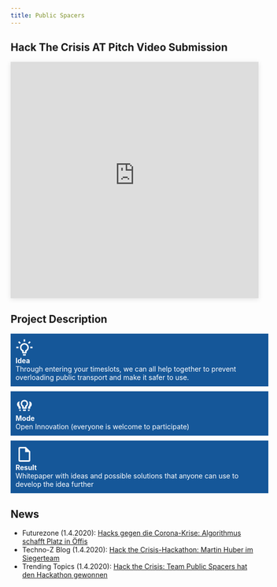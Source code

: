 ```yaml
---
title: Public Spacers
---
```

## Hack The Crisis AT Pitch Video Submission
<div style="text-align: center;">
<iframe style="box-shadow: 0 2px 10px rgba(0,0,0,.1);" width="100%" height="480" src="https://www.youtube-nocookie.com/embed/xD4GMZfHrt0" frameborder="0" allow="accelerometer; autoplay; encrypted-media; gyroscope; picture-in-picture" allowfullscreen></iframe>
</div>

## Project Description
<div class="project-box">
<div>
<svg viewBox="0 0 24 24">
    <path fill="currentColor" d="M20,11H23V13H20V11M1,11H4V13H1V11M13,1V4H11V1H13M4.92,3.5L7.05,5.64L5.63,7.05L3.5,4.93L4.92,3.5M16.95,5.63L19.07,3.5L20.5,4.93L18.37,7.05L16.95,5.63M12,6A6,6 0 0,1 18,12C18,14.22 16.79,16.16 15,17.2V19A1,1 0 0,1 14,20H10A1,1 0 0,1 9,19V17.2C7.21,16.16 6,14.22 6,12A6,6 0 0,1 12,6M14,21V22A1,1 0 0,1 13,23H11A1,1 0 0,1 10,22V21H14M11,18H13V15.87C14.73,15.43 16,13.86 16,12A4,4 0 0,0 12,8A4,4 0 0,0 8,12C8,13.86 9.27,15.43 11,15.87V18Z" />
</svg>
<b>Idea</b><br/>Through entering your timeslots, we can all help together to prevent overloading public transport and make it safer to use.
</div>
<div>
<svg viewBox="0 0 24 24">
    <path fill="currentColor" d="M7 19A2.93 2.93 0 0 0 7.17 20H6A1 1 0 0 1 5 19V18H7M10 19A1 1 0 0 0 11 20H13A1 1 0 0 0 14 19V18H10M4 16A1 1 0 0 0 5 17H7V14.88A6.92 6.92 0 0 1 5 10A6.79 6.79 0 0 1 5.68 7A4 4 0 0 0 4 14.45M17 19A2.93 2.93 0 0 1 16.83 20H18A1 1 0 0 0 19 19V18H17M17 10A5 5 0 0 1 15 14V16A1 1 0 0 1 14 17H10A1 1 0 0 1 9 16V14A5 5 0 1 1 17 10M15 10A3 3 0 1 0 11 12.82V15H13V12.82A3 3 0 0 0 15 10M18.32 7A6.79 6.79 0 0 1 19 10A6.92 6.92 0 0 1 17 14.88V17H19A1 1 0 0 0 20 16V14.45A4 4 0 0 0 18.32 7Z" />
</svg>
<b>Mode</b><br/>Open Innovation (everyone is welcome to participate)
</div>
<div>
<svg viewBox="0 0 24 24">
    <path fill="currentColor" d="M14,2H6A2,2 0 0,0 4,4V20A2,2 0 0,0 6,22H18A2,2 0 0,0 20,20V8L14,2M18,20H6V4H13V9H18V20Z" />
</svg>
<b>Result</b><br/>Whitepaper with ideas and possible solutions that anyone can use to develop the idea further
</div>
</div>

## News
- Futurezone (1.4.2020): [Hacks gegen die Corona-Krise: Algorithmus schafft Platz in Öffis](https://futurezone.at/start-ups/hacks-gegen-die-corona-krise-algorithmus-schafft-platz-in-oeffis/400799729)
- Techno-Z Blog (1.4.2020): [Hack the Crisis-Hackathon: Martin Huber im Siegerteam](https://blog.techno-z.at/hack-the-crisis-hackathon-martin-huber-im-siegerteam/)
- Trending Topics (1.4.2020): [Hack the Crisis: Team Public Spacers hat den Hackathon gewonnen](https://www.trendingtopics.at/hack-the-crisis-oesterreich-gewinner/)

<style>
    .project-box {
        color: #fff;
    }

    .project-box > div {
        width: 100%; /* -20px */
        background-color: #155799;
        padding: 10px;
        margin: 10px 0;
    }

    .project-box > div > svg {
        display: block;
        width: 36px;
        height: 36px;
    }
</style>
